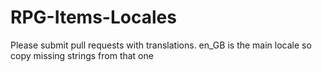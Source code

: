 RPG-Items-Locales
=================

Please submit pull requests with translations. en_GB is the main locale so copy missing strings from that one

